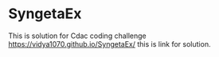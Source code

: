 # SyngetaEx
This is solution for Cdac coding challenge
https://vidya1070.github.io/SyngetaEx/ this is link for solution.
